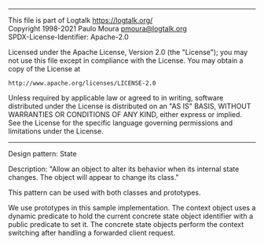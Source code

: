 ________________________________________________________________________

This file is part of Logtalk <https://logtalk.org/>  
Copyright 1998-2021 Paulo Moura <pmoura@logtalk.org>  
SPDX-License-Identifier: Apache-2.0

Licensed under the Apache License, Version 2.0 (the "License");
you may not use this file except in compliance with the License.
You may obtain a copy of the License at

    http://www.apache.org/licenses/LICENSE-2.0

Unless required by applicable law or agreed to in writing, software
distributed under the License is distributed on an "AS IS" BASIS,
WITHOUT WARRANTIES OR CONDITIONS OF ANY KIND, either express or implied.
See the License for the specific language governing permissions and
limitations under the License.
________________________________________________________________________


Design pattern:
	State

Description:
	"Allow an object to alter its behavior when its internal state
	changes. The object will appear to change its class."

This pattern can be used with both classes and prototypes.

We use prototypes in this sample implementation. The context object
uses a dynamic predicate to hold the current concrete state object
identifier with a public predicate to set it. The concrete state
objects perform the context switching after handling a forwarded
client request.
